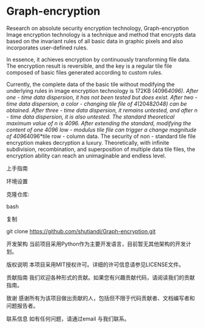 # Graph-encryption
Research on absolute security encryption technology,
Graph-encryption 
Image encryption technology is a technique and method that encrypts data based on the invariant rules of all basic data in graphic pixels and also incorporates user-defined rules. 
 
In essence, it achieves encryption by continuously transforming file data. The encryption result is reversible, and the key is a regular tile file composed of basic files generated according to custom rules. 
 
Currently, the complete data of the basic tile without modifying the underlying rules in image encryption technology is 172KB (4096*4096). After one - time data dispersion, it has not been tested but does exist. After two - time data dispersion, a color - changing tile file of 4*(2048*2048) can be obtained. After three - time data dispersion, it remains untested, and after n - time data dispersion, it is also untested. The standard theoretical maximum value of n is 4096. After extending the standard, modifying the content of one 4096 low - modulus tile file can trigger a change magnitude of 4096*4096*tile row - column data. The security of non - standard tile file encryption makes decryption a luxury. Theoretically, with infinite subdivision, recombination, and superposition of multiple data tile files, the encryption ability can reach an unimaginable and endless level. 

上手指南

环境设置

克隆仓库:

bash

复制

git clone https://github.com/shutiandi/Graph-encryption.git
 
开发架构
当前项目采用Python作为主要开发语言，目前暂无其他架构的开发计划。

版权说明
本项目采用MIT授权许可。详细的许可信息请参见LICENSE文件。

贡献指南
我们欢迎各种形式的贡献。如果您有兴趣贡献代码，请阅读我们的贡献指南。

致谢
感谢所有为该项目做出贡献的人，包括但不限于代码贡献者、文档编写者和问题报告者。

联系信息
如有任何问题，请通过email 与我们联系。
